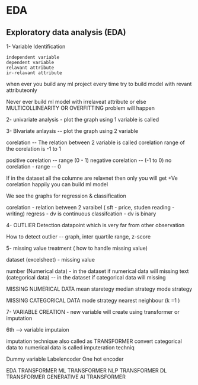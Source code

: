 # EDA
Exploratory data analysis (EDA) 
---
1- Variable Identification 

	independent variable
	dependent variable 
	relavant attribute
	ir-relavant attribute 

when ever you build any ml project every time try to build model with revant attributeonly 

Never ever build ml model with irrelaveat attribute or else 
MULTICOLLINEARITY OR OVERFITTING problem will happen 


2- univariate analysis - plot the graph using 1 variable is called 


3- BIvariate anlaysis -- plot the graph using 2 variable 

corelation -- The relation between 2 variable is called corelation 
	range of the corelation is -1 to 1 

positive corelation -- range (0 - 1)
negative corelation -- (-1 to 0)
no corelation - range -- 0

If in the dataset all the columne are relavnet then only you will get +Ve corelation 
happily you can build ml model 

We see the graphs for regression & classification 

corelation - relation between 2 varaibel ( sft - price, studen reading - writing) 
regress - dv is continuous
classifcation - dv is binary 

4- OUTLIER Detection 
	datapoint which is very far from other observation 

How to detect outlier -- graph, inter quartile range, z-score


5- missing value treatment  ( how to handle missing value)

dataset (excelsheet) - missing value 

number (Numerical data) - in the dataset if numerical data will missing 
text (categorical data) -- in the dataset if categorical data will missing 

MISSING NUMERICAL DATA 
	mean staretegy 
	median strategy 
	mode strategy 
	
MISSING CATEGORICAL DATA 
	mode strategy 
	nearest neighbour  (k =1 ) 
	
7- VARIABLE CREATION  - new variable will create using transformer or imputation 

6th --> variable imputaion 

imputation technique also called as TRANSFORMER 
convert categorical data to numerical data is called imputeration techniq

Dummy variable 
Labelencoder 
One hot encoder 

EDA TRANSFORMER
ML TRANSFORMER
NLP TRANSFORMER
DL TRANSFORMER
GENERATIVE AI TRANSFORMER 


